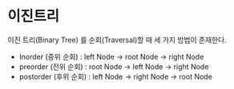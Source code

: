 # 이진트리

이진 트리(Binary Tree) 를 순회(Traversal)할 때 세 가지 방법이 존재한다.
  
- Inorder (중위 순회) : left Node -> root Node -> right Node
- preorder (전위 순회) : root Node -> left Node -> right Node
- postorder (후위 순회) : left Node -> right Node -> root Node
